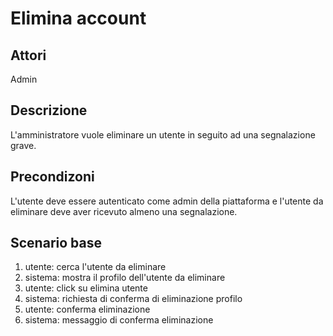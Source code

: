 # Elimina account

## Attori
Admin

## Descrizione
L'amministratore vuole eliminare un utente in seguito ad una segnalazione grave.

## Precondizoni
L'utente deve essere autenticato come admin della piattaforma e l'utente da eliminare deve aver ricevuto almeno una segnalazione.

## Scenario base
1) utente: cerca l'utente da eliminare
2) sistema: mostra il profilo dell'utente da eliminare
3) utente: click su elimina utente
4) sistema: richiesta di conferma di eliminazione profilo
5) utente: conferma eliminazione
6) sistema: messaggio di conferma eliminazione



